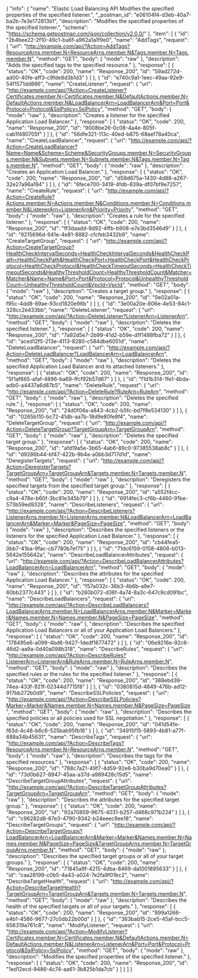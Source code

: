 {
  "info": {
    "name": "Elastic Load Balancing API Modifies the specified properties of the specified listener.",
    "_postman_id": "e06104f4-d3eb-40a7-ba2b-7e3e172813b1",
    "description": "Modifies the specified properties of the specified listener.",
    "schema": "https://schema.getpostman.com/json/collection/v2.0.0/"
  },
  "item": [
    {
      "id": "2b4bee22-2f10-49c1-ba6f-a962a1a1f9e0",
      "name": "AddTags",
      "request": {
        "url": "http://example.com/api/?Action=AddTags?ResourceArns.member.N=ResourceArns.member.N&Tags.member.N=Tags.member.N",
        "method": "GET",
        "body": {
          "mode": "raw"
        },
        "description": "Adds the specified tags to the specified resource."
      },
      "response": [
        {
          "status": "OK",
          "code": 200,
          "name": "Response_200",
          "id": "59ad272d-ad00-40fe-aff3-c9fde8d3b1d3"
        }
      ]
    },
    {
      "id": "e740c9a1-1eec-49aa-92e9-54f1571dd886",
      "name": "CreateListener",
      "request": {
        "url": "http://example.com/api/?Action=CreateListener?Certificates.member.N=Certificates.member.N&DefaultActions.member.N=DefaultActions.member.N&LoadBalancerArn=LoadBalancerArn&Port=Port&Protocol=Protocol&SslPolicy=SslPolicy",
        "method": "GET",
        "body": {
          "mode": "raw"
        },
        "description": "Creates a listener for the specified Application Load Balancer."
      },
      "response": [
        {
          "status": "OK",
          "code": 200,
          "name": "Response_200",
          "id": "9008be26-0c08-4a4e-805f-cab1f480705f"
        }
      ]
    },
    {
      "id": "56dfe321-113c-40ed-b875-68aef78a40ca",
      "name": "CreateLoadBalancer",
      "request": {
        "url": "http://example.com/api/?Action=CreateLoadBalancer?Name=Name&Scheme=Scheme&SecurityGroups.member.N=SecurityGroups.member.N&Subnets.member.N=Subnets.member.N&Tags.member.N=Tags.member.N",
        "method": "GET",
        "body": {
          "mode": "raw"
        },
        "description": "Creates an Application Load Balancer."
      },
      "response": [
        {
          "status": "OK",
          "code": 200,
          "name": "Response_200",
          "id": "d59d675a-1430-4d88-a267-32e27a96a194"
        }
      ]
    },
    {
      "id": "6fece700-3419-4fdb-839a-df07bf9e7257",
      "name": "CreateRule",
      "request": {
        "url": "http://example.com/api/?Action=CreateRule?Actions.member.N=Actions.member.N&Conditions.member.N=Conditions.member.N&ListenerArn=ListenerArn&Priority=Priority",
        "method": "GET",
        "body": {
          "mode": "raw"
        },
        "description": "Creates a rule for the specified listener."
      },
      "response": [
        {
          "status": "OK",
          "code": 200,
          "name": "Response_200",
          "id": "ff3daadd-9d92-4ffb-b908-e7e3bd3546d9"
        }
      ]
    },
    {
      "id": "9215696d-941e-4e81-8882-cfcfeb3432b9",
      "name": "CreateTargetGroup",
      "request": {
        "url": "http://example.com/api/?Action=CreateTargetGroup?HealthCheckIntervalSeconds=HealthCheckIntervalSeconds&HealthCheckPath=HealthCheckPath&HealthCheckPort=HealthCheckPort&HealthCheckProtocol=HealthCheckProtocol&HealthCheckTimeoutSeconds=HealthCheckTimeoutSeconds&HealthyThresholdCount=HealthyThresholdCount&Matcher=Matcher&Name=Name&Port=Port&Protocol=Protocol&UnhealthyThresholdCount=UnhealthyThresholdCount&VpcId=VpcId",
        "method": "GET",
        "body": {
          "mode": "raw"
        },
        "description": "Creates a target group."
      },
      "response": [
        {
          "status": "OK",
          "code": 200,
          "name": "Response_200",
          "id": "0e02a01a-f95c-4dd8-89ae-93cd1820e96b"
        }
      ]
    },
    {
      "id": "3e00a20e-806e-4e53-84c1-328cc2e433bb",
      "name": "DeleteListener",
      "request": {
        "url": "http://example.com/api/?Action=DeleteListener?ListenerArn=ListenerArn",
        "method": "GET",
        "body": {
          "mode": "raw"
        },
        "description": "Deletes the specified listener."
      },
      "response": [
        {
          "status": "OK",
          "code": 200,
          "name": "Response_200",
          "id": "7a92d5e7-2b99-41d2-b59e-d1f1488fba72"
        }
      ]
    },
    {
      "id": "aced12f5-213e-4113-8280-c584dbe6051d",
      "name": "DeleteLoadBalancer",
      "request": {
        "url": "http://example.com/api/?Action=DeleteLoadBalancer?LoadBalancerArn=LoadBalancerArn",
        "method": "GET",
        "body": {
          "mode": "raw"
        },
        "description": "Deletes the specified Application Load Balancer and its attached listeners."
      },
      "response": [
        {
          "status": "OK",
          "code": 200,
          "name": "Response_200",
          "id": "5f1af665-afaf-4896-ba69-ffcf92b57d67"
        }
      ]
    },
    {
      "id": "f1d1b314-1fe1-4bda-adb0-a4437a6d87b5",
      "name": "DeleteRule",
      "request": {
        "url": "http://example.com/api/?Action=DeleteRule?RuleArn=RuleArn",
        "method": "GET",
        "body": {
          "mode": "raw"
        },
        "description": "Deletes the specified rule."
      },
      "response": [
        {
          "status": "OK",
          "code": 200,
          "name": "Response_200",
          "id": "24d0f08a-a843-4cb2-b5fc-bd7f8e534130"
        }
      ]
    },
    {
      "id": "0265b110-bc72-41db-aa7b-18d9e80fe8f4",
      "name": "DeleteTargetGroup",
      "request": {
        "url": "http://example.com/api/?Action=DeleteTargetGroup?TargetGroupArn=TargetGroupArn",
        "method": "GET",
        "body": {
          "mode": "raw"
        },
        "description": "Deletes the specified target group."
      },
      "response": [
        {
          "status": "OK",
          "code": 200,
          "name": "Response_200",
          "id": "afd19a5e-3b65-4ab6-89c0-97385538ab8c"
        }
      ]
    },
    {
      "id": "d9286b44-bf47-422b-9b4a-a0bb3d717d1d",
      "name": "DeregisterTargets",
      "request": {
        "url": "http://example.com/api/?Action=DeregisterTargets?TargetGroupArn=TargetGroupArn&Targets.member.N=Targets.member.N",
        "method": "GET",
        "body": {
          "mode": "raw"
        },
        "description": "Deregisters the specified targets from the specified target group."
      },
      "response": [
        {
          "status": "OK",
          "code": 200,
          "name": "Response_200",
          "id": "a552f4cc-c9a4-478e-b60f-3bc81e345b79"
        }
      ]
    },
    {
      "id": "6914fec3-cf6b-4460-91be-573b59ed9328",
      "name": "DescribeListeners",
      "request": {
        "url": "http://example.com/api/?Action=DescribeListeners?ListenerArns.member.N=ListenerArns.member.N&LoadBalancerArn=LoadBalancerArn&Marker=Marker&PageSize=PageSize",
        "method": "GET",
        "body": {
          "mode": "raw"
        },
        "description": "Describes the specified listeners or the listeners for the specified Application Load Balancer."
      },
      "response": [
        {
          "status": "OK",
          "code": 200,
          "name": "Response_200",
          "id": "cb44fea5-0bb7-41ba-9fac-cb7780b7ef75"
        }
      ]
    },
    {
      "id": "71dc6159-0158-4806-b013-5642e155642a",
      "name": "DescribeLoadBalancerAttributes",
      "request": {
        "url": "http://example.com/api/?Action=DescribeLoadBalancerAttributes?LoadBalancerArn=LoadBalancerArn",
        "method": "GET",
        "body": {
          "mode": "raw"
        },
        "description": "Describes the attributes for the specified Application Load Balancer."
      },
      "response": [
        {
          "status": "OK",
          "code": 200,
          "name": "Response_200",
          "id": "f57a032c-36b3-4b6b-a9e7-60bb2377c443"
        }
      ]
    },
    {
      "id": "b260b072-d36f-4a74-8a3c-647c9cd091bc",
      "name": "DescribeLoadBalancers",
      "request": {
        "url": "http://example.com/api/?Action=DescribeLoadBalancers?LoadBalancerArns.member.N=LoadBalancerArns.member.N&Marker=Marker&Names.member.N=Names.member.N&PageSize=PageSize",
        "method": "GET",
        "body": {
          "mode": "raw"
        },
        "description": "Describes the specified Application Load Balancers or all of your Application Load Balancers."
      },
      "response": [
        {
          "status": "OK",
          "code": 200,
          "name": "Response_200",
          "id": "178495e6-a099-4bd6-9427-1dedf1677472"
        }
      ]
    },
    {
      "id": "06e9216e-92c6-46d2-aa9a-0d40a098b318",
      "name": "DescribeRules",
      "request": {
        "url": "http://example.com/api/?Action=DescribeRules?ListenerArn=ListenerArn&RuleArns.member.N=RuleArns.member.N",
        "method": "GET",
        "body": {
          "mode": "raw"
        },
        "description": "Describes the specified rules or the rules for the specified listener."
      },
      "response": [
        {
          "status": "OK",
          "code": 200,
          "name": "Response_200",
          "id": "388ebd39-74ea-433f-921f-02344d7715f8"
        }
      ]
    },
    {
      "id": "0380815d-4849-476b-ad12-917bb272b0d9",
      "name": "DescribeSSLPolicies",
      "request": {
        "url": "http://example.com/api/?Action=DescribeSSLPolicies?Marker=Marker&Names.member.N=Names.member.N&PageSize=PageSize",
        "method": "GET",
        "body": {
          "mode": "raw"
        },
        "description": "Describes the specified policies or all policies used for SSL negotiation."
      },
      "response": [
        {
          "status": "OK",
          "code": 200,
          "name": "Response_200",
          "id": "041d54fe-f63d-4c48-b6c6-525bab95fb16"
        }
      ]
    },
    {
      "id": "34915f15-5893-4b81-a77f-688a34b45631",
      "name": "DescribeTags",
      "request": {
        "url": "http://example.com/api/?Action=DescribeTags?ResourceArns.member.N=ResourceArns.member.N",
        "method": "GET",
        "body": {
          "mode": "raw"
        },
        "description": "Describes the tags for the specified resources."
      },
      "response": [
        {
          "status": "OK",
          "code": 200,
          "name": "Response_200",
          "id": "788c7a21-49f7-4d59-92e6-b30ba9d70ea0"
        }
      ]
    },
    {
      "id": "73d0b627-8947-45aa-a37d-a989428c15d5",
      "name": "DescribeTargetGroupAttributes",
      "request": {
        "url": "http://example.com/api/?Action=DescribeTargetGroupAttributes?TargetGroupArn=TargetGroupArn",
        "method": "GET",
        "body": {
          "mode": "raw"
        },
        "description": "Describes the attributes for the specified target group."
      },
      "response": [
        {
          "status": "OK",
          "code": 200,
          "name": "Response_200",
          "id": "92a70859-9675-4031-b257-d468c971b224"
        }
      ]
    },
    {
      "id": "c96282d8-67e3-4790-9342-b24eeec9ee18",
      "name": "DescribeTargetGroups",
      "request": {
        "url": "http://example.com/api/?Action=DescribeTargetGroups?LoadBalancerArn=LoadBalancerArn&Marker=Marker&Names.member.N=Names.member.N&PageSize=PageSize&TargetGroupArns.member.N=TargetGroupArns.member.N",
        "method": "GET",
        "body": {
          "mode": "raw"
        },
        "description": "Describes the specified target groups or all of your target groups."
      },
      "response": [
        {
          "status": "OK",
          "code": 200,
          "name": "Response_200",
          "id": "71845a9f-4215-4dba-8469-da1001895633"
        }
      ]
    },
    {
      "id": "caa28199-c0b5-4a43-a024-7e2fa9f01bc2",
      "name": "DescribeTargetHealth",
      "request": {
        "url": "http://example.com/api/?Action=DescribeTargetHealth?TargetGroupArn=TargetGroupArn&Targets.member.N=Targets.member.N",
        "method": "GET",
        "body": {
          "mode": "raw"
        },
        "description": "Describes the health of the specified targets or all of your targets."
      },
      "response": [
        {
          "status": "OK",
          "code": 200,
          "name": "Response_200",
          "id": "899a1266-e4b1-4586-9677-27c0db22b00d"
        }
      ]
    },
    {
      "id": "363bab15-2ce5-45af-bcc5-656319a761c8",
      "name": "ModifyListener",
      "request": {
        "url": "http://example.com/api/?Action=ModifyListener?Certificates.member.N=Certificates.member.N&DefaultActions.member.N=DefaultActions.member.N&ListenerArn=ListenerArn&Port=Port&Protocol=Protocol&SslPolicy=SslPolicy",
        "method": "GET",
        "body": {
          "mode": "raw"
        },
        "description": "Modifies the specified properties of the specified listener."
      },
      "response": [
        {
          "status": "OK",
          "code": 200,
          "name": "Response_200",
          "id": "1ed12ecd-9486-4c74-aa61-3b825b1da7cb"
        }
      ]
    }
  ]
}